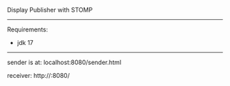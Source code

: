 Display Publisher with STOMP

---
Requirements:
- jdk 17


---
sender is at:
localhost:8080/sender.html

receiver:
http://<server-ip>:8080/
